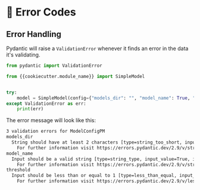 # 🚨 Error Codes

## Error Handling

Pydantic will raise a `ValidationError` whenever it finds an error in the data it's validating.

```python
from pydantic import ValidationError

from {{cookiecutter.module_name}} import SimpleModel


try:
    model = SimpleModel(config={"models_dir": "", "model_name": True, "threshold": 100})
except ValidationError as err:
    print(err)
```

The error message will look like this:

```txt
3 validation errors for ModelConfigPM
models_dir
  String should have at least 2 characters [type=string_too_short, input_value='', input_type=str]
    For further information visit https://errors.pydantic.dev/2.9/v/string_too_short
model_name
  Input should be a valid string [type=string_type, input_value=True, input_type=bool]
    For further information visit https://errors.pydantic.dev/2.9/v/string_type
threshold
  Input should be less than or equal to 1 [type=less_than_equal, input_value=100, input_type=int]
    For further information visit https://errors.pydantic.dev/2.9/v/less_than_equal
```
